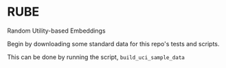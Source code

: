 # RUBE
Random Utility-based Embeddings

Begin by downloading 
some standard data for this repo's tests and scripts.

This can be done by running the script, `build_uci_sample_data`
